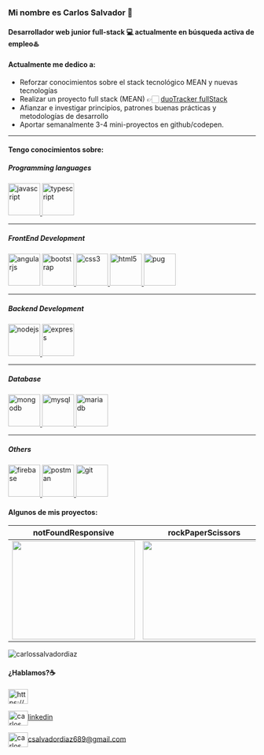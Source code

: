 <!--
### Hi there 👋


**vmolinas/vmolinas** is a ✨ _special_ ✨ repository because its `README.md` (this file) appears on your GitHub profile.

Here are some ideas to get you started:

- 🔭 I’m currently working on ...
- 🌱 I’m currently learning ...
- 👯 I’m looking to collaborate on ...
- 🤔 I’m looking for help with ...
- 💬 Ask me about ...
- 📫 How to reach me: ...
- 😄 Pronouns: ...
- ⚡ Fun fact: ...

Puedes encontrarme en:

- [Instagram](https://www.instagram.com/victormolinasg/)

- [Mail](mailto:u.vmolinas@gmail.com)

- [Twitter](https://twitter.com/VictorMolinasG)
- [Linkedin](https://www.linkedin.com/in/victor-molinas-gonz%C3%A1lez-1214a0218/)
- [Portfolio](https://vmolinas.github.io/)


# ¡Bienvenidos a mi perfil de GitHub! 👋

## Acerca de mí

Soy un desarrollador web freelance con experiencia en la creación de sitios web personalizados y a medida, así como en el desarrollo de soluciones de comercio electrónico y aplicaciones web. Me apasiona trabajar en proyectos desafiantes y buscar soluciones innovadoras para cada uno de mis clientes.

Además de mi experiencia en desarrollo web, también tengo habilidades en diseño gráfico y experiencia de usuario (UX), lo que me permite ofrecer soluciones integrales a mis clientes.

## Mis habilidades

- Desarrollo de sitios web personalizados y a medida con HTML, CSS y JavaScript
- Desarrollo de aplicaciones web con React.js, Angular.js y Vue.js
- Desarrollo de soluciones de comercio electrónico con Shopify, WooCommerce y Magento
- Diseño gráfico y experiencia de usuario (UX)

## Mis proyectos destacados

- [Proyecto 1](link al proyecto 1): Desarrollo de un sitio web personalizado para una empresa de alimentos y bebidas. Este sitio web incluyó una sección de comercio electrónico, así como una sección de blog.
- [Proyecto 2](link al proyecto 2): Desarrollo de una aplicación web a medida para una empresa de servicios de marketing. Esta aplicación web permitió a los usuarios acceder a herramientas de análisis de marketing y generar informes personalizados.
- [Proyecto 3](link al proyecto 3): Desarrollo de una tienda en línea personalizada con Shopify para una empresa de moda. Esta tienda en línea incluyó un diseño personalizado, integración de pagos y envío, así como una sección de blog.

## Cómo contactarme

Si estás interesado en trabajar juntos o simplemente quieres hablar de un proyecto, no dudes en contactarme a través de mi correo electrónico [correo electrónico](correo electrónico) o mi sitio web [sitio web](link al sitio web). Estoy siempre abierto a nuevas oportunidades y desafíos.
-->

### Mi nombre es Carlos Salvador 👋
#### Desarrollador web junior full-stack 💻 actualmente en **búsqueda activa** de empleo♨️




#### Actualmente me dedico a:


- Reforzar conocimientos sobre el stack tecnológico MEAN y nuevas tecnologías
- Realizar un proyecto full stack (MEAN) 👉🏻 [duoTracker fullStack](https://github.com/carlossalvadordiaz/duotracker-frontend)
- Afianzar e investigar principios, patrones buenas prácticas y metodologías de desarrollo
- Aportar semanalmente 3-4 mini-proyectos en github/codepen.
___



#### Tengo conocimientos sobre:


##### Programming languages


<p align="left"> <a href="https://developer.mozilla.org/en-US/docs/Web/JavaScript" target="_blank"> <img src="https://devicons.github.io/devicon/devicon.git/icons/javascript/javascript-original.svg" alt="javascript" width="65" height="65"/> <a href="https://www.typescriptlang.org/" target="_blank"> <img src="https://devicons.github.io/devicon/devicon.git/icons/typescript/typescript-original.svg" alt="typescript" width="65" height="65"/> </a>
</p>


____


##### FrontEnd Development


<p align="left>
<a href="https://angular.io" target="_blank"> <img src="https://devicons.github.io/devicon/devicon.git/icons/angularjs/angularjs-original.svg" alt="angularjs" width="65" height="65"/> </a> <a href="https://getbootstrap.com" target="_blank"> <img src="https://devicons.github.io/devicon/devicon.git/icons/bootstrap/bootstrap-plain.svg" alt="bootstrap" width="65" height="65"/> </a> <a href="https://www.w3schools.com/css/" target="_blank"> <img src="https://devicons.github.io/devicon/devicon.git/icons/css3/css3-original-wordmark.svg" alt="css3" width="65" height="65"/> </a> <a href="https://www.w3.org/html/" target="_blank"> <img src="https://devicons.github.io/devicon/devicon.git/icons/html5/html5-original-wordmark.svg" alt="html5" width="65" height="65"/> </a> <a href="https://pugjs.org" target="_blank"> <img src="https://cdn.worldvectorlogo.com/logos/pug.svg" alt="pug" width="65" height="65"/> </a>
</p>


____


##### Backend Development
<p align="left"> <a href="https://nodejs.org" target="_blank"> <img src="https://devicons.github.io/devicon/devicon.git/icons/nodejs/nodejs-original-wordmark.svg" alt="nodejs" width="65" height="65"/> </a> <a href="https://expressjs.com" target="_blank"> <img src="https://devicons.github.io/devicon/devicon.git/icons/express/express-original-wordmark.svg" alt="express" width="65" height="65"/> </a>
</p>


_____


##### Database
<p align="left"> 
<a href="https://www.mongodb.com/" target="_blank"> <img src="https://devicons.github.io/devicon/devicon.git/icons/mongodb/mongodb-original-wordmark.svg" alt="mongodb" width="65" height="65"/> </a>
<a href="https://www.mysql.com/" target="_blank"> <img src="https://devicons.github.io/devicon/devicon.git/icons/mysql/mysql-original-wordmark.svg" alt="mysql" width="65" height="65"/> </a> 
<a href="https://mariadb.org/" target="_blank"> <img src="https://www.vectorlogo.zone/logos/mariadb/mariadb-icon.svg" alt="mariadb" width="65" height="65"/> </a>
 </p>


_____


 ##### Others
 <p align="left"> 
 <a href="https://firebase.google.com/" target="_blank"> <img src="https://www.vectorlogo.zone/logos/firebase/firebase-icon.svg" alt="firebase" width="65" height="65"/> </a>
<a href="https://postman.com" target="_blank"> <img src="https://www.vectorlogo.zone/logos/getpostman/getpostman-icon.svg" alt="postman" width="65" height="65"/> </a>
<a href="https://git-scm.com/" target="_blank"> <img src="https://www.vectorlogo.zone/logos/git-scm/git-scm-icon.svg" alt="git" width="65" height="65"/>  </a>
  </p>


#### Algunos de mis proyectos:



| notFoundResponsive  | rockPaperScissors  | toDoSimple  |
|---|---|---|
| <a href="https://github.com/carlossalvadordiaz/404-not-found" target="_blank"> <img src="/images/404.png" width="250" height="200"/></a> |  <a href="https://codepen.io/carlossalvadordiaz/pen/bGeXeGq" target="_blank"> <img src="/images/rps.png" width="250" height="200"/></a> | <a href="https://codepen.io/carlossalvadordiaz/pen/PozMmdq" target="_blank"> <img src="/images/toDo.png" width="250" height="200"/></a>  |



<p><img align="center" src="https://github-readme-stats.vercel.app/api/top-langs?username=carlossalvadordiaz&show_icons=true&locale=en&layout=compact" alt="carlossalvadordiaz" /></p>



#### ¿Hablamos?☕️


<p align="left">
<a href="https://codepen.io/https://codepen.io/carlossalvadordiaz" target="blank"><img align="center" src="https://cdn.jsdelivr.net/npm/simple-icons@3.0.1/icons/codepen.svg" alt="https://codepen.io/carlossalvadordiaz" height="30" width="40" /></a>


<a href="https://linkedin.com/in/carlos-salvador-513a7b122/" target="blank"><img align="center" src="https://cdn.jsdelivr.net/npm/simple-icons@3.0.1/icons/linkedin.svg" alt="carlos salvador díaz" height="30" width="40" />linkedin</a>


<a href="mailto:csalvadordiaz689@gmail.com " target="blank"><img align="center" src="https://cdn.jsdelivr.net/npm/simple-icons@3.0.1/icons/gmail.svg" alt="carlos salvador díaz" height="30" width="40" />csalvadordiaz689@gmail.com</a>

</p>

